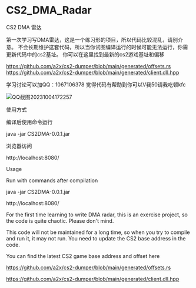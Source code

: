 # CS2_DMA_Radar
CS2 DMA 雷达

第一次学习写DMA雷达，这是一个练习形的项目，所以代码比较混乱，请别介意。
不会长期维护这套代码，所以当你试图编译运行的时候可能无法运行，你需更新代码中的cs2基址。
你可以在这里找到最新的cs2游戏基址和偏移

https://github.com/a2x/cs2-dumper/blob/main/generated/offsets.rs
https://github.com/a2x/cs2-dumper/blob/main/generated/client.dll.hpp

学习讨论可以加QQ：1067106378
觉得代码有帮助到你可以V我50请我吃顿kfc

![QQ截图20231004172257](https://github.com/MoZiHao/CS2_DMA_Radar/assets/31085148/b696ba7e-dc30-4c55-81b9-ba800fe3e3a6)

使用方式

编译后使用命令运行

java -jar CS2DMA-0.0.1.jar

浏览器访问

http://localhost:8080/


Usage

Run with commands after compilation

java -jar CS2DMA-0.0.1.jar

http://localhost:8080/

For the first time learning to write DMA radar, this is an exercise project, so the code is quite chaotic. Please don't mind.

This code will not be maintained for a long time, so when you try to compile and run it, it may not run. You need to update the CS2 base address in the code.

You can find the latest CS2 game base address and offset here


https://github.com/a2x/cs2-dumper/blob/main/generated/offsets.rs

https://github.com/a2x/cs2-dumper/blob/main/generated/client.dll.hpp




